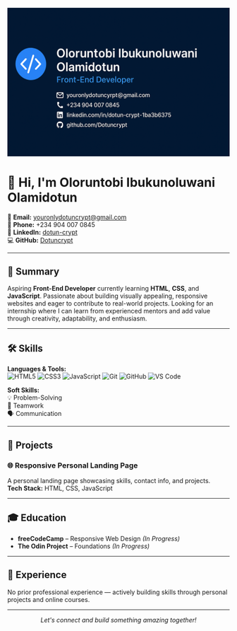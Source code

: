 <p align="center">
  <img src="https://github.com/Dotuncrypt/Dotuncrypt/raw/3c137b416cd3615a2c95dd5a532498ae53afad3b/file_00000000cd2862439cbdf002216d374d.png" alt="Banner" width="800">
</p>

# 👋 Hi, I'm Oloruntobi Ibukunoluwani Olamidotun

📧 **Email:** youronlydotuncrypt@gmail.com  
📱 **Phone:** +234 904 007 0845  
🔗 **LinkedIn:** [dotun-crypt](https://www.linkedin.com/in/dotun-crypt-1ba3b6375?trk=contact-info)  
💻 **GitHub:** [Dotuncrypt](https://github.com/Dotuncrypt)  

---

## 🚀 Summary
Aspiring **Front-End Developer** currently learning **HTML**, **CSS**, and **JavaScript**. Passionate about building visually appealing, responsive websites and eager to contribute to real-world projects. Looking for an internship where I can learn from experienced mentors and add value through creativity, adaptability, and enthusiasm.

---

## 🛠 Skills

**Languages & Tools:**  
![HTML5](https://img.shields.io/badge/HTML5-E34F26?style=for-the-badge&logo=html5&logoColor=white)
![CSS3](https://img.shields.io/badge/CSS3-1572B6?style=for-the-badge&logo=css3&logoColor=white)
![JavaScript](https://img.shields.io/badge/JavaScript-F7DF1E?style=for-the-badge&logo=javascript&logoColor=black)
![Git](https://img.shields.io/badge/Git-F05032?style=for-the-badge&logo=git&logoColor=white)
![GitHub](https://img.shields.io/badge/GitHub-181717?style=for-the-badge&logo=github&logoColor=white)
![VS Code](https://img.shields.io/badge/VS_Code-0078D4?style=for-the-badge&logo=visualstudiocode&logoColor=white)

**Soft Skills:**  
💡 Problem-Solving  
🤝 Teamwork  
🗣 Communication  

---

## 📂 Projects

### 🌐 Responsive Personal Landing Page  
A personal landing page showcasing skills, contact info, and projects.  
**Tech Stack:** HTML, CSS, JavaScript  

---

## 🎓 Education
- **freeCodeCamp** – Responsive Web Design *(In Progress)*  
- **The Odin Project** – Foundations *(In Progress)*  

---

## 💼 Experience
No prior professional experience — actively building skills through personal projects and online courses.

---

<p align="center">
  <i>Let's connect and build something amazing together!</i>
</p>

